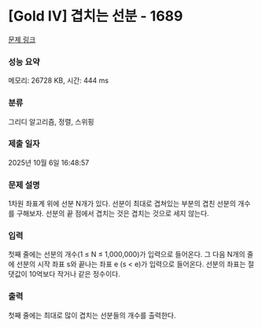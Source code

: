 # [Gold IV] 겹치는 선분 - 1689 

[문제 링크](https://www.acmicpc.net/problem/1689) 

### 성능 요약

메모리: 26728 KB, 시간: 444 ms

### 분류

그리디 알고리즘, 정렬, 스위핑

### 제출 일자

2025년 10월 6일 16:48:57

### 문제 설명

<p>1차원 좌표계 위에 선분 N개가 있다. 선분이 최대로 겹쳐있는 부분의 겹친 선분의 개수를 구해보자. 선분의 끝 점에서 겹치는 것은 겹치는 것으로 세지 않는다.</p>

### 입력 

 <p>첫째 줄에는 선분의 개수(1 ≤ N ≤ 1,000,000)가 입력으로 들어온다. 그 다음 N개의 줄에 선분의 시작 좌표 s와 끝나는 좌표 e (s < e)가 입력으로 들어온다. 선분의 좌표는 절댓값이 10억보다 작거나 같은 정수이다.</p>

### 출력 

 <p>첫째 줄에는 최대로 많이 겹치는 선분들의 개수를 출력한다.</p>

